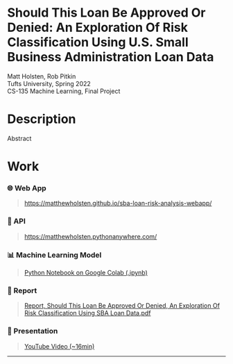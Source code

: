 # Should This Loan Be Approved Or Denied: An Exploration Of Risk Classification Using U.S. Small Business Administration Loan Data

Matt Holsten, Rob Pitkin\
Tufts University, Spring 2022\
CS-135 Machine Learning, Final Project



# Description
Abstract

# Work

### 🌐  Web App
> https://matthewholsten.github.io/sba-loan-risk-analysis-webapp/

### 🤖  API
> https://matthewholsten.pythonanywhere.com/

### 📊  Machine Learning Model
> [Python Notebook on Google Colab (.ipynb)](https://colab.research.google.com/drive/1HVOS9IFwqiPWZ4yIHXls7a4HiP-RmNCM?usp=sharing)

### 📄  Report
> [Report, Should This Loan Be Approved Or Denied, An Exploration Of Risk Classification Using SBA Loan Data.pdf](https://github.com/MatthewHolsten/sba-loan-risk-analysis/blob/a6212e0732338dc7ec98d1d3f250f6a7ce52fd19/Report,%20Should%20This%20Loan%20Be%20Approved%20Or%20Denied,%20An%20Exploration%20Of%20Risk%20Classification%20Using%20SBA%20Loan%20Data.pdf)

### 🎥  Presentation
> [YouTube Video (~16min)](https://youtu.be/1bDq9xMnCdc)

---
